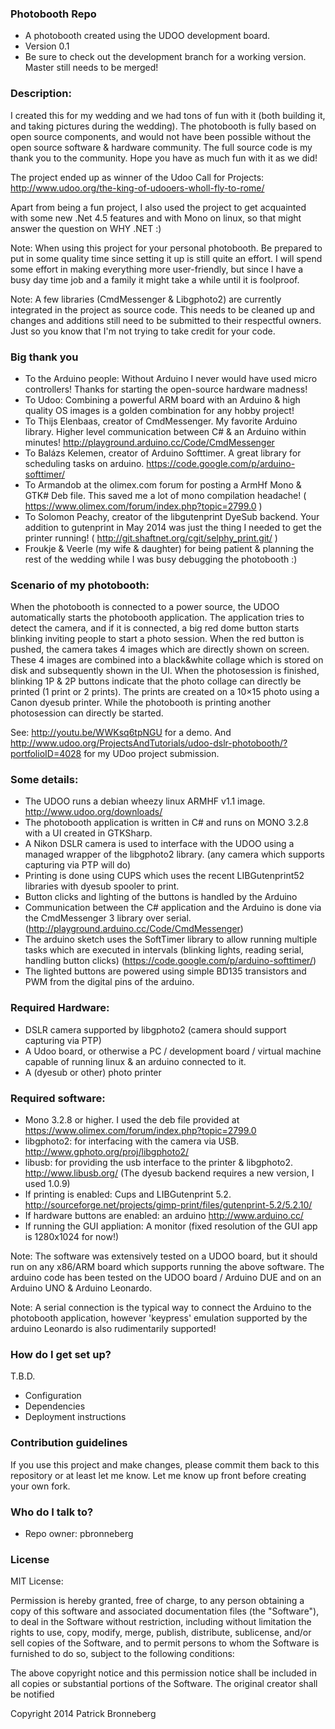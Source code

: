 ### Photobooth Repo ###

* A photobooth created using the UDOO development board.
* Version 0.1
* Be sure to check out the development branch for a working version. Master still needs to be merged!

### Description: ###
I created this for my wedding and we had tons of fun with it (both building it, and taking pictures during the wedding).
The photobooth is fully based on open source components, and would not have been possible without the open source software & hardware community.
The full source code is my thank you to the community. Hope you have as much fun with it as we did!

The project ended up as winner of the Udoo Call for Projects: http://www.udoo.org/the-king-of-udooers-wholl-fly-to-rome/

Apart from being a fun project, I also used the project to get acquainted with some new .Net 4.5 features and with Mono on linux, so that might answer
the question on WHY .NET :)

Note: When using this project for your personal photobooth. Be prepared to put in some quality time since setting it up is still quite an effort.
I will spend some effort in making everything more user-friendly, but since I have a busy day time job and a family it might take a while until it is foolproof. 

Note: A few libraries (CmdMessenger & Libgphoto2) are currently integrated in the project as source code. This needs to be cleaned up and changes and additions still need to be submitted to their respectful owners. Just so you know that I'm not trying to take credit for your code.

### Big thank you ###
* To the Arduino people: Without Arduino I never would have used micro controllers! Thanks for starting the open-source hardware madness!
* To Udoo: Combining a powerful ARM board with an Arduino & high quality OS images is a golden combination for any hobby project! 
* To Thijs Elenbaas, creator of CmdMessenger. My favorite Arduino library. Higher level communication between C# & an Arduino within minutes! http://playground.arduino.cc/Code/CmdMessenger
* To Balázs Kelemen, creator of Arduino Softtimer. A great library for scheduling tasks on arduino. https://code.google.com/p/arduino-softtimer/
* To Armandob at the olimex.com forum for posting a ArmHf Mono & GTK# Deb file. This saved me a lot of mono compilation headache! ( https://www.olimex.com/forum/index.php?topic=2799.0 )
* To Solomon Peachy, creator of the libgutenprint DyeSub backend. Your addition to gutenprint in May 2014 was just the thing I needed to get the printer running! ( http://git.shaftnet.org/cgit/selphy_print.git/ )
* Froukje & Veerle (my wife & daughter) for being patient & planning the rest of the wedding while I was busy debugging the photobooth :)

### Scenario of my photobooth: ###
When the photobooth is connected to a power source, the UDOO automatically starts the photobooth application.
The application tries to detect the camera, and if it is connected, a big red dome button starts blinking inviting people to start a photo session.
When the red button is pushed, the camera takes 4 images which are directly shown on screen.
These 4 images are combined into a black&white collage which is stored on disk and subsequently shown in the UI.
When the photosession is finished, blinking 1P & 2P buttons indicate that the photo collage can directly be printed (1 print or 2 prints).
The prints are created on a 10×15 photo using a Canon dyesub printer. While the photobooth is printing another photosession can directly be started.

See: http://youtu.be/WWKsq6tpNGU for a demo.
And http://www.udoo.org/ProjectsAndTutorials/udoo-dslr-photobooth/?portfolioID=4028 for my UDoo project submission.

### Some details: ###
* The UDOO runs a debian wheezy linux ARMHF v1.1 image. http://www.udoo.org/downloads/ 
* The photobooth application is written in C# and runs on MONO 3.2.8 with a UI created in GTKSharp.
* A Nikon DSLR camera is used to interface with the UDOO using a managed wrapper of the libgphoto2 library. (any camera which supports capturing via PTP will do)
* Printing is done using CUPS which uses the recent LIBGutenprint52 libraries with dyesub spooler to print.
* Button clicks and lighting of the buttons is handled by the Arduino
* Communication between the C# application and the Arduino is done via the CmdMessenger 3 library over serial. (http://playground.arduino.cc/Code/CmdMessenger)
* The arduino sketch uses the SoftTimer library to allow running multiple tasks which are executed in intervals (blinking lights, reading serial, handling button clicks) (https://code.google.com/p/arduino-softtimer/)
* The lighted buttons are powered using simple BD135 transistors and PWM from the digital pins of the arduino.

### Required Hardware: ###
* DSLR camera supported by libgphoto2 (camera should support capturing via PTP)
* A Udoo board, or otherwise a PC / development board / virtual machine capable of running linux & an arduino connected to it.
* A (dyesub or other) photo printer

### Required software: ###
* Mono 3.2.8 or higher. I used the deb file provided at https://www.olimex.com/forum/index.php?topic=2799.0 
* libgphoto2: for interfacing with the camera via USB.  http://www.gphoto.org/proj/libgphoto2/
* libusb: for providing the usb interface to the printer & libgphoto2. http://www.libusb.org/ (The dyesub backend requires a new version, I used 1.0.9)
* If printing is enabled: Cups and LIBGutenprint 5.2. http://sourceforge.net/projects/gimp-print/files/gutenprint-5.2/5.2.10/
* If hardware buttons are enabled: an arduino http://www.arduino.cc/
* If running the GUI appliation: A monitor (fixed resolution of the GUI app is 1280x1024 for now!)

Note: The software was extensively tested on a UDOO board, but it should run on any x86/ARM board which supports running the above software.
The arduino code has been tested on the UDOO board / Arduino DUE and on an Arduino UNO & Arduino Leonardo.

Note: A serial connection is the typical way to connect the Arduino to the photobooth application, however 'keypress' emulation supported by the arduino Leonardo is also rudimentarily supported!

### How do I get set up? ###

T.B.D.

* Configuration
* Dependencies
* Deployment instructions

### Contribution guidelines ###

If you use this project and make changes, please commit them back to this repository or at least let me know.
Let me know up front before creating your own fork.

### Who do I talk to? ###

* Repo owner: pbronneberg

### License ###
  MIT License:
  
  Permission is hereby granted, free of charge, to any person obtaining
  a copy of this software and associated documentation files (the
  "Software"), to deal in the Software without restriction, including
  without limitation the rights to use, copy, modify, merge, publish,
  distribute, sublicense, and/or sell copies of the Software, and to
  permit persons to whom the Software is furnished to do so, subject to
  the following conditions:

  The above copyright notice and this permission notice shall be
  included in all copies or substantial portions of the Software.
  The original creator shall be notified 
  
  Copyright 2014 Patrick Bronneberg